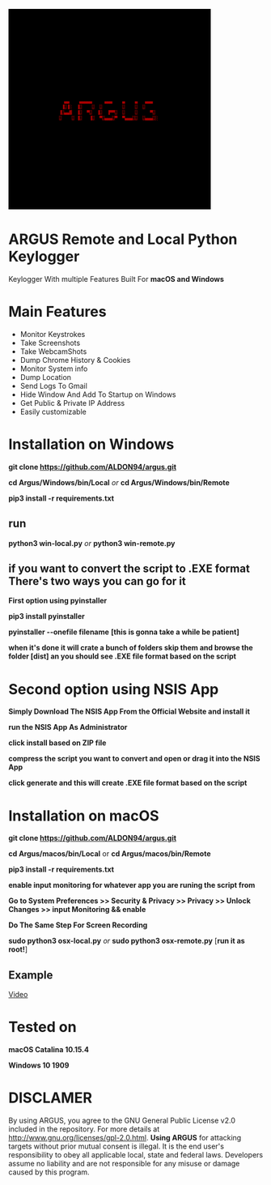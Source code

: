 
![](images/image.png)



# ARGUS Remote and Local Python Keylogger
 

Keylogger With multiple Features Built For  **macOS and Windows**



# Main Features

* Monitor Keystrokes
* Take Screenshots
* Take WebcamShots
* Dump Chrome History & Cookies
* Monitor System info
* Dump Location
* Send Logs To Gmail
* Hide Window And Add To Startup on Windows
* Get Public & Private IP Address
* Easily customizable


# Installation on Windows

**git clone https://github.com/ALDON94/argus.git**


**cd Argus/Windows/bin/Local**   *or*  **cd Argus/Windows/bin/Remote**


**pip3 install -r requirements.txt**


## run

**python3 win-local.py**    *or*   **python3 win-remote.py** 



## if you want to convert the script to .EXE format There's two ways you can go for it


**First option using pyinstaller** 

**pip3 install pyinstaller**


**pyinstaller --onefile filename**  **[this is gonna take a while be patient]**


**when it's done it will crate a bunch of folders skip them and browse the folder [dist] an you should see .EXE file format based on the script**


# Second option using NSIS App


**Simply Download The NSIS App From the Official Website and install it**


**run the NSIS App As Administrator**


**click install based on ZIP file**


**compress the script you want to convert and open or drag it into the NSIS App**


**click generate and this will create .EXE file format based on the script**



# Installation on macOS


**git clone https://github.com/ALDON94/argus.git**


**cd Argus/macos/bin/Local**  or  **cd Argus/macos/bin/Remote**


**pip3 install -r requirements.txt**


**enable input monitoring for whatever app you are runing the script from**


**Go to System Preferences >> Security & Privacy >> Privacy >> Unlock Changes >> input Monitoring && enable**


**Do The Same Step For Screen Recording**


**sudo python3 osx-local.py**  *or*   **sudo python3 osx-remote.py**  [**run it as root!**]


## Example

[Video](https://streamable.com/mz6r2q)




# Tested on

**macOS Catalina 10.15.4**


**Windows 10 1909**



# DISCLAMER 

By using ARGUS, you agree to the GNU General Public License v2.0 included in the repository. For more details at http://www.gnu.org/licenses/gpl-2.0.html. **Using ARGUS**  for attacking targets without prior mutual consent is illegal. It is the end user's responsibility to obey all applicable local, state and federal laws. Developers assume no liability and are not responsible for any misuse or damage caused by this program.


